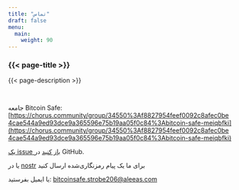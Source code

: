 ```yaml
---
title: "تماس"
draft: false
menu:
  main:
    weight: 90
---
```


### {{< page-title >}} 
{{< page-description >}} 

<br>


جامعه Bitcoin Safe: [https://chorus.community/group/34550%3Af8827954feef0092c8afec0be4cae544a9ed93dce9a365596e75b19aa05f0c84%3Abitcoin-safe-meiqbfki](https://chorus.community/group/34550%3Af8827954feef0092c8afec0be4cae544a9ed93dce9a365596e75b19aa05f0c84%3Abitcoin-safe-meiqbfki)

[یک issue باز کنید](https://github.com/andreasgriffin/bitcoin-safe) در GitHub.

یا در [nostr](https://nostr.com/npub1g9uhysae68vhvwwqel8v9enr9mg43rn4tpurs6a9g4jsrw6nl7lsplhs9v) برای ما یک پیام رمزنگاری‌شده ارسال کنید

یا ایمیل بفرستید: bitcoinsafe.strobe206@aleeas.com